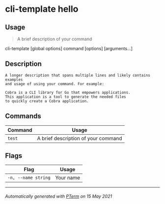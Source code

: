 # cli-template hello

## Usage
> A brief description of your command

cli-template [global options] command [options] [arguments...]

## Description

```
A longer description that spans multiple lines and likely contains examples
and usage of using your command. For example:

Cobra is a CLI library for Go that empowers applications.
This application is a tool to generate the needed files
to quickly create a Cobra application.
```

## Commands
|Command|Usage|
|-------|-----|
|`test `|A brief description of your command|

## Flags
|Flag|Usage|
|----|-----|
|`-n, --name string`|Your name|
---

###### Automatically generated with [PTerm](https://github.com/pterm/cli-template) on 15 May 2021
